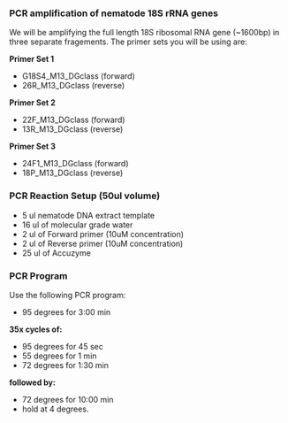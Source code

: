 ### PCR amplification of nematode 18S rRNA genes

We will be amplifying the full length 18S ribosomal RNA gene (~1600bp) in three separate fragements. The primer sets you will be using are: 

**Primer Set 1**

* G18S4_M13_DGclass (forward)
* 26R_M13_DGclass (reverse)

**Primer Set 2**

* 22F_M13_DGclass (forward)
* 13R_M13_DGclass (reverse)

**Primer Set 3** 

* 24F1_M13_DGclass (forward)
* 18P_M13_DGclass (reverse)

### PCR Reaction Setup (50ul volume)

* 5 ul nematode DNA extract template
* 16 ul of molecular grade water
* 2 ul of Forward primer (10uM concentration)
* 2 ul of Reverse primer (10uM concentration)
* 25 ul of Accuzyme 

### PCR Program

Use the following PCR program:

* 95 degrees for 3:00 min 

**35x cycles of:**

* 95 degrees for 45 sec
* 55 degrees for 1 min 
* 72 degrees for 1:30 min 

**followed by:**

* 72 degrees for 10:00 min 
* hold at 4 degrees.